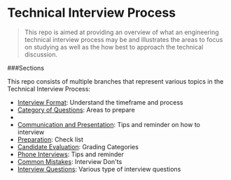 # Technical Interview Process

>This repo is aimed at providing an overview of what an engineering technical interview
>process may be and illustrates the areas to focus on studying as well as the 
>how best to approach the technical discussion.

###Sections

This repo consists of multiple branches that represent various topics in the Technical Interview Process:

  - [Interview Format]: Understand the timeframe and process
  - [Category of Questions]: Areas to prepare
  - [Algorithms]: Approaches  
  - [Communication and Presentation]: Tips and reminder on how to interview  
  - [Preparation]: Check list
  - [Candidate Evaluation]: Grading Categories
  - [Phone Interviews]: Tips and reminder    
  - [Common Mistakes]: Interview Don'ts 
  - [Interview Questions]: Various type of interview questions



[Interview Format]: <https://github.com/WilliamHoang/interview_process/tree/Interview_Format>
[Category of Questions]: <https://github.com/WilliamHoang/interview_process/tree/Categories_of_Questions>
[Algorithms]: <https://github.com/WilliamHoang/interview_process/tree/Algorithms>
[Communication and Presentation]: <https://github.com/WilliamHoang/interview_process/tree/Communications_and_Presentation>
[Preparation]: <https://github.com/WilliamHoang/interview_process/tree/Preparation>
[Candidate Evaluation]: <https://github.com/WilliamHoang/interview_process/tree/Candidate_Evaluation>
[Phone Interviews]: <https://github.com/WilliamHoang/interview_process/tree/Phone_Interviews>
[Common Mistakes]: <https://github.com/WilliamHoang/interview_process/tree/Common_Mistakes>
[Interview Questions]:<https://github.com/WilliamHoang/interview_process/tree/Interview_Questions>
